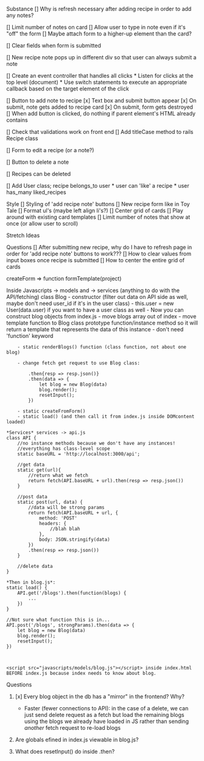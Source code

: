 Substance
[] Why is refresh necessary after adding recipe in order to add any notes?

[] Limit number of notes on card
    [] Allow user to type in note even if it's "off" the form
    [] Maybe attach form to a higher-up element than the card?

[] Clear fields when form is submitted

[] New recipe note pops up in different div so that user can always submit a note

[] Create an event controller that handles all clicks
    * Listen for clicks at the top level (document)
    * Use switch statements to execute an appropriate callback based on the target element of the click

[] Button to add note to recipe
    [x] Text box and submit button appear
    [x] On submit, note gets added to recipe card 
    [x] On submit, form gets destroyed
    [] When add button is clicked, do nothing if parent element's HTML already contains <form>

[] Check that validations work on front end 
    [] Add titleCase method to rails Recipe class

[] Form to edit a recipe (or a note?)

[] Button to delete a note

[] Recipes can be deleted

[] Add User class; recipe belongs_to user
    * user can 'like' a recipe
    * user has_many liked_recipes

Style
[] Styling of 'add recipe note' buttons
[] New recipe form like in Toy Tale
[] Format ul's (maybe left align li's?)
[] Center grid of cards
[] Play around with existing card templates
[] Limit number of notes that show at once (or allow user to scroll)

Stretch Ideas

Questions
[] After submitting new recipe, why do I have to refresh page in order for 'add recipe note' buttons to work???
[] How to clear values from input boxes once recipe is submitted
[] How to center the entire grid of cards


createForm => function formTemplate(project)

Inside Javascripts -> models and -> services (anything to do with the API/fetching)
    class Blog
        - constructor (filter out data on API side as well, maybe don't need user_id if it's in the user class)
        - this.user = new User(data.user) if you want to have a user class as well
        - Now you can construct blog objects from index.js
        - move blogs array out of index
        - move template function to Blog class
            prototype function/instance method so it will return a template that represents the data of this instance
            - don't need 'function' keyword

        - static renderBlogs() function (class function, not about one blog)

        - change fetch get request to use Blog class:

            .then{resp => resp.json()}
            .then(data => {
                let blog = new Blog(data)
                blog.render();
                resetInput();
            })
        
        - static createFromForm()
        - static load() (and then call it from index.js inside DOMcontent loaded)
    
    *Services* services -> api.js
    class API {
        //no instance methods because we don't have any instances!
        //everything has class-level scope
        static baseURL = 'http://localhost:3000/api';

        //get data
        static get(url){ 
            //return what we fetch
            return fetch(API.baseURL + url).then(resp => resp.json())
        }

        //post data
        static post(url, data) {
            //data will be strong params
            return fetch(API.baseURL + url, {
                method: 'POST'
                headers: {
                    //blah blah
                },
                body: JSON.stringify(data)
            })
            .then(resp => resp.json())
        }

        //delete data
    }

    *Then in blog.js*:
    static load() {
        API.get('/blogs').then(function(blogs) {
            ...
        })
    }

    //Not sure what function this is in...
    API.post('/blogs', strongParams).then(data => {
        let blog = new Blog(data)
        blog.render();
        resetInput();
    })

    
    
    <script src="javascripts/models/blog.js"></script> inside index.html BEFORE index.js because index needs to know about blog.


Questions
1. [x] Every blog object in the db has a "mirror" in the frontend? Why?
    - Faster (fewer connections to API): in the case of a delete, we can just send delete request as a fetch but load the remaining blogs using the blogs we already have loaded in JS rather than sending *another* fetch request to re-load blogs

2. Are globals efined in index.js viewable in blog.js?

3. What does resetInput() do inside .then?

